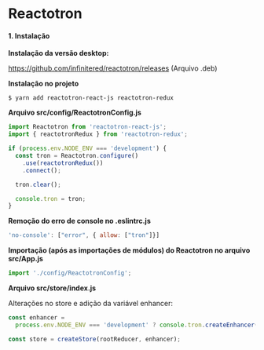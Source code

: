 # Reactotron

#### 1. Instalação

**Instalação da versão desktop:**

https://github.com/infinitered/reactotron/releases (Arquivo .deb)

**Instalação no projeto**

`$ yarn add reactotron-react-js reactotron-redux`

**Arquivo src/config/ReactotronConfig.js**

```js
import Reactotron from 'reactotron-react-js';
import { reactotronRedux } from 'reactotron-redux';

if (process.env.NODE_ENV === 'development') {
  const tron = Reactotron.configure()
    .use(reactotronRedux())
    .connect();

  tron.clear();

  console.tron = tron;
}
```

**Remoção do erro de console no .eslintrc.js**

```js
'no-console': ["error", { allow: ["tron"]}]
```

**Importação (após as importações de módulos) do Reactotron no arquivo src/App.js**

```js
import './config/ReactotronConfig';
```

**Arquivo src/store/index.js**

Alterações no store e adição da variável enhancer:

```js
const enhancer =
  process.env.NODE_ENV === 'development' ? console.tron.createEnhancer() : null;

const store = createStore(rootReducer, enhancer);
```